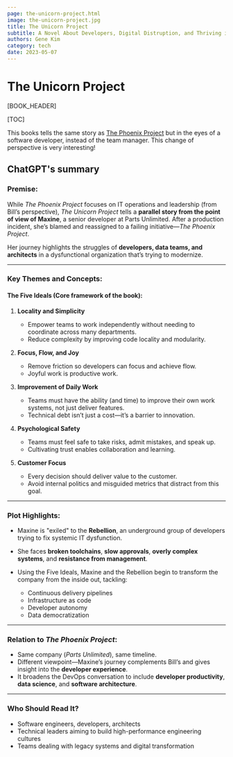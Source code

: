 ```yaml
---
page: the-unicorn-project.html
image: the-unicorn-project.jpg
title: The Unicorn Project
subtitle: A Novel About Developers, Digital Distruption, and Thriving in the Age of Data
authors: Gene Kim
category: tech
date: 2023-05-07
---
```


# The Unicorn Project

[BOOK_HEADER]

[TOC]

This books tells the same story as [The Phoenix Project](the-phoenix-project.html) but in the eyes of a software developer, instead of the team manager. This change of perspective is very interesting!

## ChatGPT's summary

### **Premise:**

While *The Phoenix Project* focuses on IT operations and leadership (from Bill’s perspective), *The Unicorn Project* tells a **parallel story from the point of view of Maxine**, a senior developer at Parts Unlimited. After a production incident, she’s blamed and reassigned to a failing initiative—*The Phoenix Project*.

Her journey highlights the struggles of **developers, data teams, and architects** in a dysfunctional organization that’s trying to modernize.

---

### **Key Themes and Concepts:**

#### **The Five Ideals** (Core framework of the book):

1. **Locality and Simplicity**

   * Empower teams to work independently without needing to coordinate across many departments.
   * Reduce complexity by improving code locality and modularity.

2. **Focus, Flow, and Joy**

   * Remove friction so developers can focus and achieve flow.
   * Joyful work is productive work.

3. **Improvement of Daily Work**

   * Teams must have the ability (and time) to improve their own work systems, not just deliver features.
   * Technical debt isn’t just a cost—it’s a barrier to innovation.

4. **Psychological Safety**

   * Teams must feel safe to take risks, admit mistakes, and speak up.
   * Cultivating trust enables collaboration and learning.

5. **Customer Focus**

   * Every decision should deliver value to the customer.
   * Avoid internal politics and misguided metrics that distract from this goal.

---

### **Plot Highlights:**

* Maxine is "exiled" to the **Rebellion**, an underground group of developers trying to fix systemic IT dysfunction.
* She faces **broken toolchains**, **slow approvals**, **overly complex systems**, and **resistance from management**.
* Using the Five Ideals, Maxine and the Rebellion begin to transform the company from the inside out, tackling:

  * Continuous delivery pipelines
  * Infrastructure as code
  * Developer autonomy
  * Data democratization

---

### **Relation to *The Phoenix Project*:**

* Same company (*Parts Unlimited*), same timeline.
* Different viewpoint—Maxine’s journey complements Bill’s and gives insight into the **developer experience**.
* It broadens the DevOps conversation to include **developer productivity**, **data science**, and **software architecture**.

---

### **Who Should Read It?**

* Software engineers, developers, architects
* Technical leaders aiming to build high-performance engineering cultures
* Teams dealing with legacy systems and digital transformation
